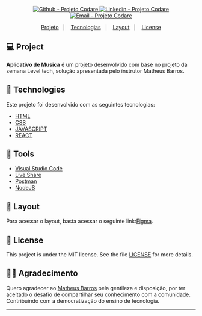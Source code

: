 



<p align="center">

  <a href="https://github.com/projetocodare/" target="_blank" >
    <img alt="Github - Projeto Codare" src="https://img.shields.io/badge/Github--%23F8952D?style=social&logo=github">
  </a>
  <a href="https://www.linkedin.com/company/projetocodare" target="_blank" >
    <img alt="Linkedin - Projeto Codare" src="https://img.shields.io/badge/Linkedin--%23F8952D?style=social&logo=linkedin">
  </a>
  <a href="mailto:adm@projetocodare.com.br" target="_blank" >
    <img alt="Email - Projeto Codare" src="https://img.shields.io/badge/Email--%23F8952D?style=social&logo=gmail">
  </a>
 
</p>

<p align="center">
 <a href="#-projeto">Projeto</a>&nbsp;&nbsp;&nbsp;|&nbsp;&nbsp;&nbsp;
  <a href="#rocket-tecnologias">Tecnologias</a>&nbsp;&nbsp;&nbsp;|&nbsp;&nbsp;&nbsp;
  <a href="#-layout">Layout</a>&nbsp;&nbsp;&nbsp;|&nbsp;&nbsp;&nbsp;
  <a href="#memo-license">License</a>
</p>

## 💻 Project
**Aplicativo de Musica** é um projeto desenvolvido com base no projeto da semana Level tech, solução apresentada pelo instrutor Matheus Barros.

## :rocket: Technologies
Este projeto foi desenvolvido com as seguintes tecnologias:

- [HTML](https://github.com/topics/html)
- [CSS](https://github.com/topics/css)
- [JAVASCRIPT](https://github.com/topics/javascript)
- [REACT](https://pt-br.reactjs.org/)


## :hammer: Tools
- [Visual Studio Code](https://code.visualstudio.com)
- [Live Share](https://visualstudio.microsoft.com/pt-br/services/live-share/)
- [Postman](https://www.postman.com/) 
- [NodeJS](https://nodejs.org/en/)

## 🔖 Layout
Para acessar o layout, basta acessar o seguinte link:[Figma](<https://www.figma.com/file/5hUNGYLxwuwguXTRvVggqp/Codare---Projeto-Music?node-id=1%3A330>).

## :memo: License
This project is under the MIT license. See the file [LICENSE](LICENSE) for more details.

## 🙏🏼 Agradecimento
Quero agradecer ao [Matheus Barros](https://github.com/barros42) pela gentileza e disposição, por ter aceitado o desafio de compartilhar seu conhecimento com a comunidade. Contribuindo com a democratização do ensino de tecnologia.

---

